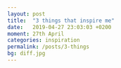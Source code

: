 ```yaml
---
layout: post
title:  "3 things that inspire me"
date:   2019-04-27 23:03:03 +0200
moment: 27th April
categories: inspiration
permalink: /posts/3-things
bg: diff.jpg
---
```


